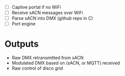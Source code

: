 - [ ] Captive portal if no WiFi
- [ ] Receive sACN messages over WiFi
- [ ] Parse sACN into DMX (github repo in C)
- [ ] Port engine

# Outputs
- Raw DMX retransmitted from sACN
- Modulated DMX based on (sACN, or MQTT) received
- Raw control of disco grid
